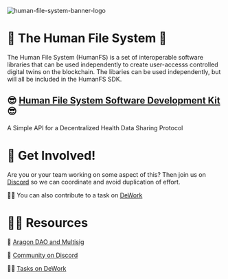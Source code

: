 
![human-file-system-banner-logo](https://user-images.githubusercontent.com/2808553/180306571-ac9cc741-6f34-4059-a814-6f8a72ed8322.png)

# 🚀 The Human File System 🚀

The Human File System (HumanFS) is a set of interoperable software libraries that can be used independently to create user-accesss controlled digital twins on the blockchain.
The libaries can be used independently, but will all be included in the HumanFS SDK. 

## :sunglasses: [Human File System Software Development Kit](https://github.com/HumanFS/human-file-system-sdk) :sunglasses:
A Simple API for a Decentralized Health Data Sharing Protocol 

# 🌈 Get Involved!

Are you or your team working on some aspect of this? 
Then join us on [Discord](https://discord.gg/TCrQDsRF) so we can coordinate and avoid duplication of effort.

👨‍🏫 You can also contribute to a task on [DeWork](https://app.dework.xyz/hackfs-dhealth-colle)

# 👩‍💻 Resources 

🤚 [Aragon DAO and Multisig](https://client.aragon.org/?#/humanfs/)

💬 [Community on Discord](https://discord.gg/TCrQDsRF)

👨‍🏫 [Tasks on DeWork](https://app.dework.xyz/hackfs-dhealth-colle)

